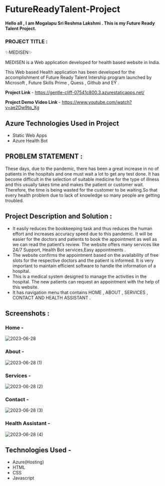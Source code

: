 # FutureReadyTalent-Project

**Hello all , I am Mogalapu Sri Reshma Lakshmi . This is my Future Ready Talent Project.**

### PROJECT TITLE :

✨MEDISEN✨

MEDISEN is a Web application developed for health based website in India.

This Web based Health application has been developed for the accomplishment of Future Ready Talent Intership program launched by Microsoft , Future Skills Prime , Quess , Github and EY .

**Project Link** - https://gentle-cliff-07541c800.3.azurestaticapps.net/

**Project Demo Video Link** - https://www.youtube.com/watch?v=ae2Dw9tq_Xg

## Azure Technologies Used in Project 
- Static Web Apps
- Azure Health Bot

## PROBLEM STATEMENT :

These days, due to the pandemic, there has been a great increase in no of patients in the hospitals and one must wait a lot to get any test done. It has become difficult in the selection of suitable medicine for the type of illness and this usually takes time and makes the patient or customer wait. Therefore, the time is being wasted for the customer to be waiting.So that every health problem due to lack of knowledge so many people are getting troubled.

## Project Description and Solution :

- It easily reduces the bookkeeping task and thus reduces the human effort and increases accuracy speed due to this pandemic. It will be easier for the doctors and patients to book the appointment as well as we can read the patient’s review. The website offers many services like  24/7 Support, Health Bot services,Easy appointments .
- The website confirms the appointment based on the availability of free slots for the respective doctors and the patient is informed. It is very important to maintain efficient software to handle the information of a hospital.
- This is a medical system designed to manage the activities in the hospital. The new patients can request an appointment with the help of this website.
- It has navigation menu that contains HOME , ABOUT , SERVICES , CONTACT AND HEALTH ASSISTANT .

## Screenshots :

### Home -

![2023-06-28](https://github.com/reshma-1234/FutureReadyTalent-Project/assets/109510775/0af59f5a-362b-470d-9810-945fa0473ec7)


### About -

![2023-06-28 (1)](https://github.com/reshma-1234/FutureReadyTalent-Project/assets/109510775/8972a493-15cf-42df-bec7-4ed77fd9ad77)


### Services -

![2023-06-28 (2)](https://github.com/reshma-1234/FutureReadyTalent-Project/assets/109510775/bffc449f-dc5f-4e31-8758-9cef9c47d442)


### Contact -

![2023-06-28 (3)](https://github.com/reshma-1234/FutureReadyTalent-Project/assets/109510775/0c300589-2368-4b08-bd85-aaecd7dc36d0)


### Health Assistant -

![2023-06-28 (4)](https://github.com/reshma-1234/FutureReadyTalent-Project/assets/109510775/f4c4fb91-941d-4370-a7da-86fc39534f98)

## Technologies Used -
- Azure(Hosting)
- HTML
- CSS
- Javascript



